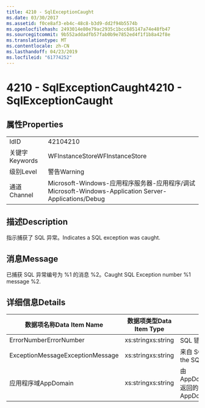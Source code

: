 ```yaml
---
title: 4210 - SqlExceptionCaught
ms.date: 03/30/2017
ms.assetid: f0ce8af3-eb4c-48c8-b3d9-dd2f94b5574b
ms.openlocfilehash: 2493014e80e79ac2935c1bcc685147a74e48fb47
ms.sourcegitcommit: 9b552addadfb57fab0b9e7852ed4f1f1b8a42f8e
ms.translationtype: MT
ms.contentlocale: zh-CN
ms.lasthandoff: 04/23/2019
ms.locfileid: "61774252"
---
```

# <a name="4210---sqlexceptioncaught"></a><span data-ttu-id="75dea-102">4210 - SqlExceptionCaught</span><span class="sxs-lookup"><span data-stu-id="75dea-102">4210 - SqlExceptionCaught</span></span>
## <a name="properties"></a><span data-ttu-id="75dea-103">属性</span><span class="sxs-lookup"><span data-stu-id="75dea-103">Properties</span></span>  
  
|||  
|-|-|  
|<span data-ttu-id="75dea-104">Id</span><span class="sxs-lookup"><span data-stu-id="75dea-104">ID</span></span>|<span data-ttu-id="75dea-105">4210</span><span class="sxs-lookup"><span data-stu-id="75dea-105">4210</span></span>|  
|<span data-ttu-id="75dea-106">关键字</span><span class="sxs-lookup"><span data-stu-id="75dea-106">Keywords</span></span>|<span data-ttu-id="75dea-107">WFInstanceStore</span><span class="sxs-lookup"><span data-stu-id="75dea-107">WFInstanceStore</span></span>|  
|<span data-ttu-id="75dea-108">级别</span><span class="sxs-lookup"><span data-stu-id="75dea-108">Level</span></span>|<span data-ttu-id="75dea-109">警告</span><span class="sxs-lookup"><span data-stu-id="75dea-109">Warning</span></span>|  
|<span data-ttu-id="75dea-110">通道</span><span class="sxs-lookup"><span data-stu-id="75dea-110">Channel</span></span>|<span data-ttu-id="75dea-111">Microsoft-Windows-应用程序服务器-应用程序/调试</span><span class="sxs-lookup"><span data-stu-id="75dea-111">Microsoft-Windows-Application Server-Applications/Debug</span></span>|  
  
## <a name="description"></a><span data-ttu-id="75dea-112">描述</span><span class="sxs-lookup"><span data-stu-id="75dea-112">Description</span></span>  
 <span data-ttu-id="75dea-113">指示捕获了 SQL 异常。</span><span class="sxs-lookup"><span data-stu-id="75dea-113">Indicates a SQL exception was caught.</span></span>  
  
## <a name="message"></a><span data-ttu-id="75dea-114">消息</span><span class="sxs-lookup"><span data-stu-id="75dea-114">Message</span></span>  
 <span data-ttu-id="75dea-115">已捕获 SQL 异常编号为 %1 的消息 %2。</span><span class="sxs-lookup"><span data-stu-id="75dea-115">Caught SQL Exception number %1 message %2.</span></span>  
  
## <a name="details"></a><span data-ttu-id="75dea-116">详细信息</span><span class="sxs-lookup"><span data-stu-id="75dea-116">Details</span></span>  
  
|<span data-ttu-id="75dea-117">数据项名称</span><span class="sxs-lookup"><span data-stu-id="75dea-117">Data Item Name</span></span>|<span data-ttu-id="75dea-118">数据项类型</span><span class="sxs-lookup"><span data-stu-id="75dea-118">Data Item Type</span></span>|<span data-ttu-id="75dea-119">描述</span><span class="sxs-lookup"><span data-stu-id="75dea-119">Description</span></span>|  
|--------------------|--------------------|-----------------|  
|<span data-ttu-id="75dea-120">ErrorNumber</span><span class="sxs-lookup"><span data-stu-id="75dea-120">ErrorNumber</span></span>|<span data-ttu-id="75dea-121">xs:string</span><span class="sxs-lookup"><span data-stu-id="75dea-121">xs:string</span></span>|<span data-ttu-id="75dea-122">SQL 错误号。</span><span class="sxs-lookup"><span data-stu-id="75dea-122">The SQL error number.</span></span>|  
|<span data-ttu-id="75dea-123">ExceptionMessage</span><span class="sxs-lookup"><span data-stu-id="75dea-123">ExceptionMessage</span></span>|<span data-ttu-id="75dea-124">xs:string</span><span class="sxs-lookup"><span data-stu-id="75dea-124">xs:string</span></span>|<span data-ttu-id="75dea-125">来自 SQL 异常的消息。</span><span class="sxs-lookup"><span data-stu-id="75dea-125">The message from the SQL exception.</span></span>|  
|<span data-ttu-id="75dea-126">应用程序域</span><span class="sxs-lookup"><span data-stu-id="75dea-126">AppDomain</span></span>|<span data-ttu-id="75dea-127">xs:string</span><span class="sxs-lookup"><span data-stu-id="75dea-127">xs:string</span></span>|<span data-ttu-id="75dea-128">由 AppDomain.CurrentDomain.FriendlyName 返回的字符串。</span><span class="sxs-lookup"><span data-stu-id="75dea-128">The string returned by AppDomain.CurrentDomain.FriendlyName.</span></span>|
